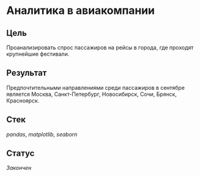 # Аналитика в авиакомпании

## Цель
Проанализировать спрос пассажиров на рейсы в города, где проходят крупнейшие фестивали.
## Результат
Предпочтительными направлениями среди пассажиров в сентябре является Москва, Санкт-Петербург, Новосибирск, Сочи, Брянск, Красноярск.
## Стек
_pandas_, _matplotlib_, _seaborn_
## Статус
_Закончен_
